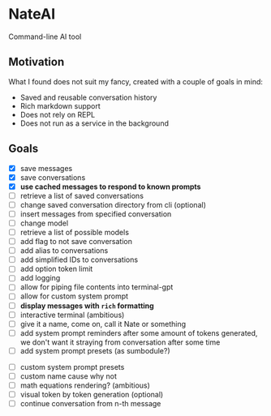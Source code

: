 # NateAI

Command-line AI tool

## Motivation

What I found does not suit my fancy, created with a couple of goals in mind:
- Saved and reusable conversation history
- Rich markdown support
- Does not rely on REPL
- Does not run as a service in the background

## Goals

- [x] save messages
- [x] save conversations
- [x] **use cached messages to respond to known prompts**
- [ ] retrieve a list of saved conversations
- [ ] change saved conversation directory from cli (optional)
- [ ] insert messages from specified conversation
- [ ] change model
- [ ] retrieve a list of possible models
- [ ] add flag to not save conversation
- [ ] add alias to conversations
- [ ] add simplified IDs to conversations
- [ ] add option token limit
- [ ] add logging
- [ ] allow for piping file contents into terminal-gpt
- [ ] allow for custom system prompt
- [ ] **display messages with `rich` formatting**
- [ ] interactive terminal (ambitious)
- [ ] give it a name, come on, call it Nate or something
- [ ] add system prompt reminders after some amount of tokens generated, we don't want it straying from conversation after some time
- [ ] add system prompt presets (as sumbodule?)
<!-- https://github.com/mustvlad/ChatGPT-System-Prompts -->
- [ ] custom system prompt presets
- [ ] custom name cause why not
- [ ] math equations rendering? (ambitious)
- [ ] visual token by token generation (optional)
- [ ] continue conversation from n-th message